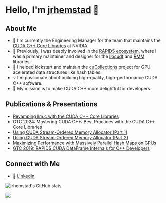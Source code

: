 # Hello, I'm [jrhemstad](https://github.com/jrhemstad) 👋

## About Me
- 🔭 I'm currently the Engineering Manager for the team that maintains the [CUDA C++ Core Libraries](https://github.com/nvidia/cccl) at NVIDIA.
- 🌱 Previously, I was deeply involved in the [RAPIDS ecosystem](https://rapids.ai), where I was a primary maintainer and designer for the [libcudf](https://github.com/rapidsai/cudf) and [RMM](https://github.com/rapidsai/rmm) libraries.
- 🚀 I helped kickstart and maintain the [cuCollections](https://github.com/NVIDIA/cuCollections) project for GPU-acelerated data structures like hash tables. 
- 💡 I'm passionate about building high-quality, high-performance CUDA C++ software.
- 🎯 My mission is to make CUDA C++ more delightful for developers.

## Publications & Presentations
  - [Revamping llm.c with the CUDA C++ Core Libraries](https://www.youtube.com/watch?v=WiB_3Csfj_Q)
  - GTC 2024: Mastering CUDA C++: Best Practices with the CUDA C++ Core Libraries
  - [Using CUDA Stream-Ordered Memory Allocator (Part 1)](https://developer.nvidia.com/blog/using-cuda-stream-ordered-memory-allocator-part-1/)
  - [Using CUDA Stream-Ordered Memory Allocator (Part 2)](https://developer.nvidia.com/blog/using-cuda-stream-ordered-memory-allocator-part-2/)
  - [Maximizing Performance with Massively Parallel Hash Maps on GPUs](https://developer.nvidia.com/blog/maximizing-performance-with-massively-parallel-hash-maps-on-gpus/)
  - [GTC 2019: RAPIDS CUDA DataFrame Internals for C++ Developers](https://www.nvidia.com/en-us/on-demand/session/gtcsiliconvalley2019-s91043/)

## Connect with Me
- 📄 [LinkedIn](https://www.linkedin.com/in/jacobhemstad) 

![jrhemstad's GitHub stats](https://github-readme-stats.vercel.app/api?username=jrhemstad&hide_rank=true&show_icons=true&hide=stars)


![](https://komarev.com/ghpvc/?username=jrhemstad)

